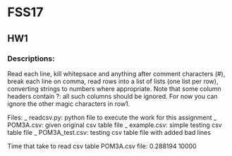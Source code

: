 # FSS17
## HW1

### Descriptions: 

Read each line, kill whitepsace and anything after comment characters (#), break each line on comma, read rows into a list of lists (one list per row), converting strings to numbers where appropriate. Note that some column headers contain ?: all such columns should be ignored. For now you can ignore the other magic characters in row1.

Files:
_ readcsv.py: python file to execute the work for this assignment
_ POM3A.csv: given original csv table file
_ example.csv: simple testing csv table file
_ POM3A\_test.csv: testing csv table file with added bad lines 

Time that take to read csv table POM3A.csv file: 0.288194
10000
